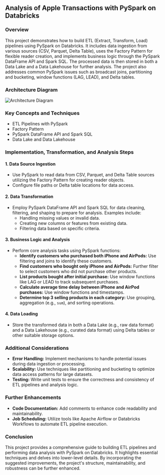 
## Analysis of Apple Transactions with PySpark on Databricks

### Overview
This project demonstrates how to build ETL (Extract, Transform, Load) pipelines using PySpark on Databricks. It includes data ingestion from various sources (CSV, Parquet, Delta Table), uses the Factory Pattern for flexible reader creation, and implements business logic through the PySpark DataFrame API and Spark SQL. The processed data is then stored in both a Data Lake and a Data Lakehouse for further analysis. The project also addresses common PySpark issues such as broadcast joins, partitioning and bucketing, window functions (LAG, LEAD), and Delta tables.

### Architecture Diagram
![Architecture Diagram](Architecture.png)

### Key Concepts and Techniques
- ETL Pipelines with PySpark
- Factory Pattern
- PySpark DataFrame API and Spark SQL
- Data Lake and Data Lakehouse

### Implementation, Transformation, and Analysis Steps

#### 1. Data Source Ingestion
- Use PySpark to read data from CSV, Parquet, and Delta Table sources utilizing the Factory Pattern for creating reader objects.
- Configure file paths or Delta table locations for data access.

#### 2. Data Transformation
- Employ PySpark DataFrame API and Spark SQL for data cleaning, filtering, and shaping to prepare for analysis. Examples include:
  - Handling missing values or invalid data.
  - Creating new columns or features from existing data.
  - Filtering data based on specific criteria.

#### 3. Business Logic and Analysis
- Perform core analysis tasks using PySpark functions:
  - **Identify customers who purchased both iPhone and AirPods:** Use filtering and joins to identify these customers.
  - **Find customers who bought only iPhone and AirPods:** Further filter to select customers who did not purchase other products.
  - **List products bought after initial purchase:** Use window functions like LAG or LEAD to track subsequent purchases.
  - **Calculate average time delay between iPhone and AirPod purchases:** Use window functions and timestamps.
  - **Determine top 3 selling products in each category:** Use grouping, aggregation (e.g., `sum`), and sorting operations.

#### 4. Data Loading
- Store the transformed data in both a Data Lake (e.g., raw data format) and a Data Lakehouse (e.g., curated data format) using Delta tables or other suitable storage options.

### Additional Considerations
- **Error Handling:** Implement mechanisms to handle potential issues during data ingestion or processing.
- **Scalability:** Use techniques like partitioning and bucketing to optimize data access patterns for large datasets.
- **Testing:** Write unit tests to ensure the correctness and consistency of ETL pipelines and analysis logic.

### Further Enhancements
- **Code Documentation:** Add comments to enhance code readability and maintainability.
- **Job Scheduling:** Utilize tools like Apache Airflow or Databricks Workflows to automate ETL pipeline execution.

### Conclusion
This project provides a comprehensive guide to building ETL pipelines and performing data analysis with PySpark on Databricks. It highlights essential techniques and delves into lower-level details. By incorporating the suggested improvements, the project's structure, maintainability, and robustness can be further enhanced.
